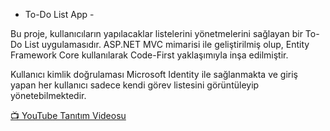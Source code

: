  - To-Do List App -

Bu proje, kullanıcıların yapılacaklar listelerini yönetmelerini sağlayan bir To-Do List uygulamasıdır. ASP.NET MVC mimarisi ile geliştirilmiş olup, Entity Framework Core kullanılarak Code-First yaklaşımıyla inşa edilmiştir.

Kullanıcı kimlik doğrulaması Microsoft Identity ile sağlanmakta ve giriş yapan her kullanıcı sadece kendi görev listesini görüntüleyip yönetebilmektedir.

[📺 YouTube Tanıtım Videosu](https://youtu.be/w_ePXq7TMrI?si=bcKl-pI-6W_GtqGE)

